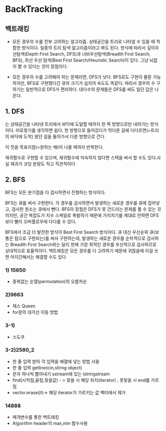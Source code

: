 #   BackTracking
##      백트래킹
-   모든 경우의 수를 전부 고려하는 알고리즘. 상태공간을 트리로 나타낼 수 있을 때 적합한 방식이다. 일종의 트리 탐색 알고리즘이라고 봐도 된다. 방식에 따라서 깊이우선탐색(Depth First Search, DFS)과 너비우선탐색(Breadth First Search, BFS), 최선 우선 탐색(Best First Search/Heuristic Search)이 있다. 그냥 뇌없이 짤 수 있다는 것이 장점이다.

-   모든 경우의 수를 고려해야 하는 문제라면, DFS가 낫다. BFS로도 구현이 물론 가능하지만, BFS로 구현했다간 큐의 크기가 심지어 속도도 똑같다. 따라서 경우의 수 구하기는 일반적으로 DFS가 편리하다. 대다수의 문제들은 DFS를 써도 일단 답은 나온다.

 
 ## 1.   **DFS** 
 는 상태공간을 나타낸 트리에서 바닥에 도달할 때까지 한 쪽 방향으로만 내려가는 방식이다. 미로찾기를 생각하면 쉽다. 한 방향으로 들어갔다가 막다른 길에 다다르면(=트리의 바닥에 도착) 왔던 길을 돌아가서 다른 방향으로 간다.
 
  이 짓을 목표지점(=원하는 해)이 나올 때까지 반복한다.

재귀함수로 구현할 수 있으며, 재귀함수에 익숙하지 않다면 스택을 써서 할 수도 있다.사실 재귀가 코딩 분량도 적고 직관적이다

## 2.   **BFS**
BFS는 모든 분기점을 다 검사하면서 진행하는 방식이다. 
 
 BFS는 큐를 써서 구현한다. 각 경우를 검사하면서 발생하는 새로운 경우를 큐에 집어넣고, 검사한 원소는 큐에서 뺀다. BFS의 장점은 DFS가 못 건드리는 문제를 풀 수 있는 것이지만, 공간 복잡도가 지수 스케일로 폭발하기 때문에 가지치기를 제대로 안하면 DFS보다 빨리 오버플로우에 다다를 수 있다.

 BFS에서 조금 더 발전한 방식이 Best First Search 방식이다. 큐 대신 우선순위 큐(보통은 힙으로 구현되는)를 써서 구현하는데, 발생하는 새로운 경우를 순차적으로 검사하는 Breadth First Search와는 달리 현재 가장 최적인 경우를 우선적으로 검사하므로 상대적으로 효율적이다. 백트래킹은 모든 경우를 다 고려하기 때문에 귀찮을때 이걸 쓰면 어지간해서는 해결할 수도 있다

 ###    1) 15650
 -  중복없는 순열(permutation)의 오름차순

###     2)9663
-   체스    Queen
-   for문의 대각선 이동 방법

###   3-1)
- 스도쿠 

###   3-2)2580_2
- 한 줄 입력 받아 각 입력을 배열에 넣는 방법 사용
- 한 줄 입력 getline(cin,stirng object)
- 문자 하나씩 뽑아내기 sstream에 있는 istringstream
- find(시작점,끝점,찾을값) - > 찾을 시 해당 위치(iterator) , 못찾을 시 end를 가르침
- vector.erase(it)-> 해당 iterator가 가르키는 값 벡터에서 제거

### 14888
- 매개변수를 통한 백트래킹
- Algorithm header의 max,min 함수사용